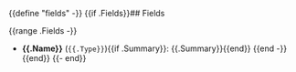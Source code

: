 {{define "fields" -}}
{{if .Fields}}## Fields

{{range .Fields -}}
 - **{{.Name}}** (`{{.Type}}`){{if .Summary}}: {{.Summary}}{{end}}
{{end -}}
{{end}}
{{- end}}